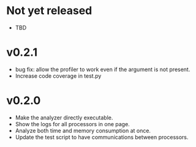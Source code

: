 # Not yet released
* TBD

# v0.2.1
* bug fix: allow the profiler to work even if the argument is not present.
* Increase code coverage in test.py

# v0.2.0
* Make the analyzer directly executable.
* Show the logs for all processors in one page.
* Analyze both time and memory consumption at once.
* Update the test script to have communications between processors.
